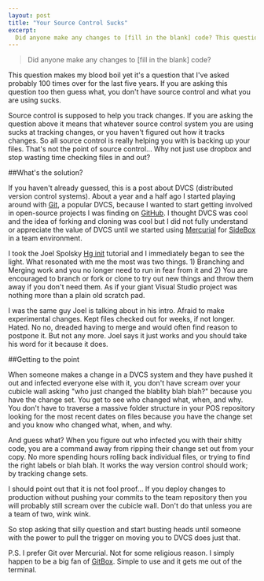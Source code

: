 ```yaml
---
layout: post
title: "Your Source Control Sucks"
excerpt:
  Did anyone make any changes to [fill in the blank] code? This question makes my blood boil yet it's a question that I've asked probably 100 times over for the last five years. If you are asking this question too then guess what, you don't have source control and what you are using sucks.
---
```


>Did anyone make any changes to [fill in the blank] code?

This question makes my blood boil yet it's a question that I've asked probably 100 times over for the last five years. If you are asking this question too then guess what, you don't have source control and what you are using sucks.

Source control is supposed to help you track changes. If you are asking the question above it means that whatever source control system you are using sucks at tracking changes, or you haven't figured out how it tracks changes. So all source control is really helping you with is backing up your files. That's not the point of source control... Why not just use dropbox and stop wasting time checking files in and out?

##What's the solution?

If you haven't already guessed, this is a post about DVCS (distributed version control systems). About a year and a half ago I started playing around with [Git](http://git-scm.com/), a popular DVCS, because I wanted to start getting involved in open-source projects I was finding on [GitHub](http://www.github.com). I thought DVCS was cool and the idea of forking and cloning was cool but I did not fully understand or appreciate the value of DVCS until we started using [Mercurial](http://mercurial.selenic.com/) for [SideBox](http://www.sidebox.com) in a team environment.

I took the Joel Spolsky [Hg init](http://hginit.com/) tutorial and I immediately began to see the light. What resonated with me the most was two things. 1) Branching and Merging work and you no longer need to run in fear from it and 2) You are encouraged to branch or fork or clone to try out new things and throw them away if you don't need them. As if your giant Visual Studio project was nothing more than a plain old scratch pad.

I was the same guy Joel is talking about in his intro. Afraid to make experimental changes. Kept files checked out for weeks, if not longer. Hated. No no, dreaded having to merge and would often find reason to postpone it. But not any more. Joel says it just works and you should take his word for it because it does.

##Getting to the point

When someone makes a change in a DVCS system and they have pushed it out and infected everyone else with it, you don't have scream over your cubicle wall asking "who just changed the blablity blah blah?" because you have the change set. You get to see who changed what, when, and why. You don't have to traverse a massive folder structure in your POS repository looking for the most recent dates on files because you have the change set and you know who changed what, when, and why.

And guess what? When you figure out who infected you with their shitty code, you are a command away from ripping their change set out from your copy. No more spending hours rolling back individual files, or trying to find the right labels or blah blah. It works the way version control should work; by tracking change sets.

I should point out that it is not fool proof... If you deploy changes to production without pushing your commits to the team repository then you will probably still scream over the cubicle wall. Don't do that unless you are a team of two, wink wink.

So stop asking that silly question and start busting heads until someone with the power to pull the trigger on moving you to DVCS does just that.

P.S. I prefer Git over Mercurial. Not for some religious reason. I simply happen to be a big fan of [GitBox](http://www.gitboxapp.com/). Simple to use and it gets me out of the terminal.